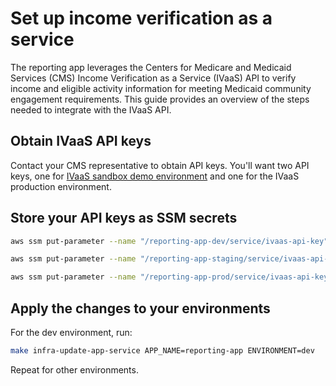 # Set up income verification as a service

The reporting app leverages the Centers for Medicare and Medicaid Services (CMS) Income Verification as a Service (IVaaS) API to verify income and eligible activity information for meeting Medicaid community engagement requirements. This guide provides an overview of the steps needed to integrate with the IVaaS API.

## Obtain IVaaS API keys

Contact your CMS representative to obtain API keys. You'll want two API keys, one for [IVaaS sandbox demo environment](https://sandbox-verify-demo.navapbc.cloud/) and one for the IVaaS production environment.

## Store your API keys as SSM secrets

```bash
aws ssm put-parameter --name "/reporting-app-dev/service/ivaas-api-key" --value "<your-sandbox-demo-api-key>" --type "SecureString" --description "Income verification as a service API key for sandbox demo environment"
```

```bash
aws ssm put-parameter --name "/reporting-app-staging/service/ivaas-api-key" --value "<your-sandbox-demo-api-key>" --type "SecureString" --description "Income verification as a service API key for sandbox demo environment"
```

```bash
aws ssm put-parameter --name "/reporting-app-prod/service/ivaas-api-key" --value "<your-production-api-key>" --type "SecureString" --description "Income verification as a service API key for production environment"
```

## Apply the changes to your environments

For the dev environment, run:

```bash
make infra-update-app-service APP_NAME=reporting-app ENVIRONMENT=dev
```

Repeat for other environments.
